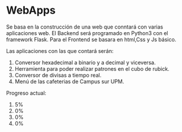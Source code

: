 # WebApps

Se basa en la construcción de una web que conntará con varias aplicaciones web. El Backend será programado en Python3 con el framework Flask. Para el Frontend se basara en html,Css y Js básico.

Las aplicaciones con las que contará serán:
1. Conversor hexadecimal a binario y a decimal y viceversa.
2. Herramienta para poder realizar patrones en el cubo de rubick.
3. Conversor de divisas a tiempo real.
4. Menú de las cafeterias de Campus sur UPM.

Progreso actual:
1. 5%
2. 0%
3. 0%
4. 0%
